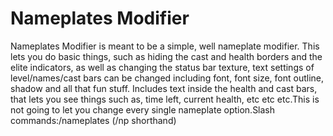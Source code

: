 # Nameplates Modifier

Nameplates Modifier is meant to be a simple, well nameplate modifier. This lets you do basic things, such as hiding the cast and health borders and the elite indicators, as well as changing the status bar texture, text settings of level/names/cast bars can be changed including font, font size, font outline, shadow and all that fun stuff. Includes text inside the health and cast bars, that lets you see things such as, time left, current health, etc etc etc.This is not going to let you change every single nameplate option.Slash commands:/nameplates (/np shorthand)
